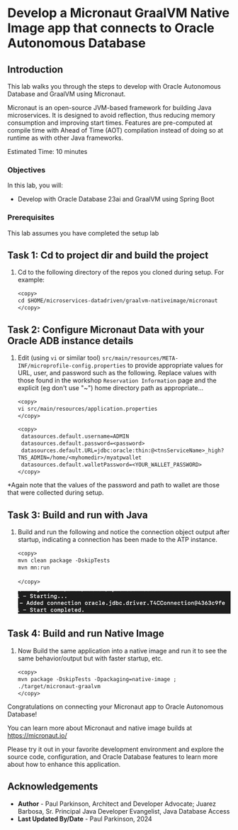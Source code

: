 # Develop a Micronaut GraalVM Native Image app that connects to Oracle Autonomous Database

## Introduction

This lab walks you through the steps to develop with Oracle Autonomous Database and GraalVM using Micronaut.

Micronaut is an open-source JVM-based framework for building Java microservices. It is designed to avoid reflection, thus reducing memory consumption and improving start times. Features are pre-computed at compile time with Ahead of Time (AOT) compilation instead of doing so at runtime as with other Java frameworks.

Estimated Time: 10 minutes

### Objectives

In this lab, you will:
- Develop with Oracle Database 23ai and GraalVM using Spring Boot

### Prerequisites

This lab assumes you have completed the setup lab


## Task 1: Cd to project dir and build the project

1. Cd to the following directory of the repos you cloned during setup. For example:

    ```
    <copy>   
    cd $HOME/microservices-datadriven/graalvm-nativeimage/micronaut
    </copy>
    ``` 

## Task 2: Configure Micronaut Data with your Oracle ADB instance details

1.  Edit (using `vi` or similar tool) `src/main/resources/META-INF/microprofile-config.properties` to provide appropriate values for URL, user, and password such as the following.
    Replace values with those found in the workshop `Reservation Information` page and the explicit (eg don't use "~") home directory path as appropriate...
    ```
    <copy>   
    vi src/main/resources/application.properties
    </copy>
    ```

   
    ```
    <copy>
     datasources.default.username=ADMIN
     datasources.default.password=<password>
     datasources.default.URL=jdbc:oracle:thin:@<tnsServiceName>_high?TNS_ADMIN=/home/<myhomedir>/myatpwallet
     datasources.default.walletPassword=<YOUR_WALLET_PASSWORD>
    </copy>
    ```  
    
   *Again note that the values of the password and path to wallet are those that were collected during setup.

## Task 3: Build and run with Java

1. Build and run the following and notice the connection object output after startup, indicating a connection has been made to the ATP instance.

    ```
    <copy>
    mvn clean package -DskipTests
    mvn mn:run
   
    </copy>
    ```
   ![micronaut startup connection success](images/micronautstartup.png)

[//]: # (   ![micronaut connection success]&#40;images/micronaut-conn-success.png&#41;)

## Task 4: Build and run Native Image

1. Now Build the same application into a native image and run it to see the same behavior/output but with faster startup, etc.

    ```
    <copy>
    mvn package -DskipTests -Dpackaging=native-image ;
    ./target/micronaut-graalvm
    </copy>
    ```

Congratulations on connecting your Micronaut app to Oracle Autonomous Database!

You can learn more about Micronaut and native image builds at https://micronaut.io/ 

Please try it out in your favorite development environment and explore the source code, configuration, and Oracle Database features to learn more about how to enhance this application.

## Acknowledgements
* **Author** - Paul Parkinson, Architect and Developer Advocate; Juarez Barbosa, Sr. Principal Java Developer Evangelist, Java Database Access
* **Last Updated By/Date** - Paul Parkinson, 2024
